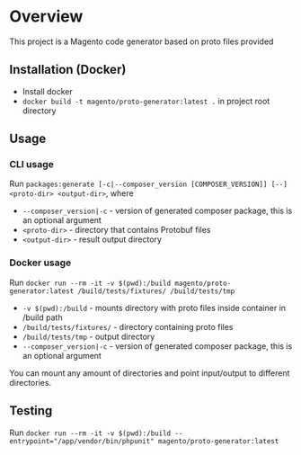 # Overview

This project is a Magento code generator based on proto files provided

## Installation (Docker)

* Install docker
* `docker build -t magento/proto-generator:latest .` in project root directory 

## Usage

### CLI usage

Run `packages:generate [-c|--composer_version [COMPOSER_VERSION]] [--] <proto-dir> <output-dir>`, where
- `--composer_version|-c` - version of generated composer package, this is an optional argument
- `<proto-dir>` - directory that contains Protobuf files
- `<output-dir>` - result output directory

### Docker usage

Run `docker run --rm -it -v $(pwd):/build magento/proto-generator:latest /build/tests/fixtures/ /build/tests/tmp`
- `-v $(pwd):/build` - mounts directory with proto files inside container in /build path
- `/build/tests/fixtures/` - directory containing proto files
- `/build/tests/tmp` - output directory
- `--composer_version|-c` - version of generated composer package, this is an optional argument

You can mount any amount of directories and point input/output to different directories.


## Testing
Run `docker run --rm -it -v $(pwd):/build --entrypoint="/app/vendor/bin/phpunit" magento/proto-generator:latest `
